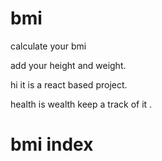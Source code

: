 # bmi
<p>calculate your bmi</p>
<p>add your height and  weight. </p>
<p>hi it is a react based project. </p>
<p>health is wealth keep a track of it .</p>
<h1>bmi index </h1>

















